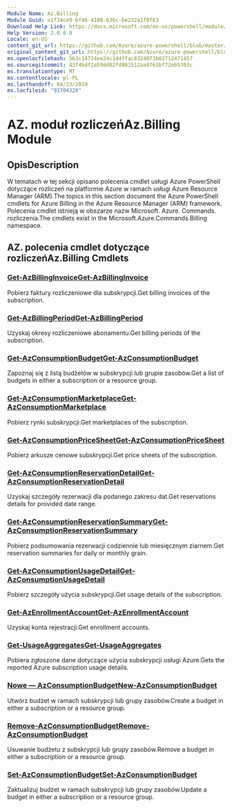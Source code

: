 ```yaml
---
Module Name: Az.Billing
Module Guid: a1f34ce9-bf46-4180-b36c-be232a1f8f63
Download Help Link: https://docs.microsoft.com/en-us/powershell/module/az.billing
Help Version: 2.0.0.0
Locale: en-US
content_git_url: https://github.com/Azure/azure-powershell/blob/master/src/Billing/Billing/help/Az.Billing.md
original_content_git_url: https://github.com/Azure/azure-powershell/blob/master/src/Billing/Billing/help/Az.Billing.md
ms.openlocfilehash: 563c14724ee24c144ffac8324071b02712471457
ms.sourcegitcommit: 43f4bdf2a59dd82fd881512aa9761bf72eb5703c
ms.translationtype: MT
ms.contentlocale: pl-PL
ms.lasthandoff: 04/23/2019
ms.locfileid: "93704328"
---
```

# <span data-ttu-id="728c5-101">AZ. moduł rozliczeń</span><span class="sxs-lookup"><span data-stu-id="728c5-101">Az.Billing Module</span></span>
## <span data-ttu-id="728c5-102">Opis</span><span class="sxs-lookup"><span data-stu-id="728c5-102">Description</span></span>
<span data-ttu-id="728c5-103">W tematach w tej sekcji opisano polecenia cmdlet usługi Azure PowerShell dotyczące rozliczeń na platformie Azure w ramach usługi Azure Resource Manager (ARM).</span><span class="sxs-lookup"><span data-stu-id="728c5-103">The topics in this section document the Azure PowerShell cmdlets for Azure Billing in the Azure Resource Manager (ARM) framework.</span></span> <span data-ttu-id="728c5-104">Polecenia cmdlet istnieją w obszarze nazw Microsoft. Azure. Commands. rozliczenia.</span><span class="sxs-lookup"><span data-stu-id="728c5-104">The cmdlets exist in the Microsoft.Azure.Commands.Billing namespace.</span></span>

## <span data-ttu-id="728c5-105">AZ. polecenia cmdlet dotyczące rozliczeń</span><span class="sxs-lookup"><span data-stu-id="728c5-105">Az.Billing Cmdlets</span></span>
### [<span data-ttu-id="728c5-106">Get-AzBillingInvoice</span><span class="sxs-lookup"><span data-stu-id="728c5-106">Get-AzBillingInvoice</span></span>](Get-AzBillingInvoice.md)
<span data-ttu-id="728c5-107">Pobierz faktury rozliczeniowe dla subskrypcji.</span><span class="sxs-lookup"><span data-stu-id="728c5-107">Get billing invoices of the subscription.</span></span>

### [<span data-ttu-id="728c5-108">Get-AzBillingPeriod</span><span class="sxs-lookup"><span data-stu-id="728c5-108">Get-AzBillingPeriod</span></span>](Get-AzBillingPeriod.md)
<span data-ttu-id="728c5-109">Uzyskaj okresy rozliczeniowe abonamentu.</span><span class="sxs-lookup"><span data-stu-id="728c5-109">Get billing periods of the subscription.</span></span>

### [<span data-ttu-id="728c5-110">Get-AzConsumptionBudget</span><span class="sxs-lookup"><span data-stu-id="728c5-110">Get-AzConsumptionBudget</span></span>](Get-AzConsumptionBudget.md)
<span data-ttu-id="728c5-111">Zapoznaj się z listą budżetów w subskrypcji lub grupie zasobów.</span><span class="sxs-lookup"><span data-stu-id="728c5-111">Get a list of budgets in either a subscription or a resource group.</span></span>

### [<span data-ttu-id="728c5-112">Get-AzConsumptionMarketplace</span><span class="sxs-lookup"><span data-stu-id="728c5-112">Get-AzConsumptionMarketplace</span></span>](Get-AzConsumptionMarketplace.md)
<span data-ttu-id="728c5-113">Pobierz rynki subskrypcji.</span><span class="sxs-lookup"><span data-stu-id="728c5-113">Get marketplaces of the subscription.</span></span>

### [<span data-ttu-id="728c5-114">Get-AzConsumptionPriceSheet</span><span class="sxs-lookup"><span data-stu-id="728c5-114">Get-AzConsumptionPriceSheet</span></span>](Get-AzConsumptionPriceSheet.md)
<span data-ttu-id="728c5-115">Pobierz arkusze cenowe subskrypcji.</span><span class="sxs-lookup"><span data-stu-id="728c5-115">Get price sheets of the subscription.</span></span>

### [<span data-ttu-id="728c5-116">Get-AzConsumptionReservationDetail</span><span class="sxs-lookup"><span data-stu-id="728c5-116">Get-AzConsumptionReservationDetail</span></span>](Get-AzConsumptionReservationDetail.md)
<span data-ttu-id="728c5-117">Uzyskaj szczegóły rezerwacji dla podanego zakresu dat.</span><span class="sxs-lookup"><span data-stu-id="728c5-117">Get reservations details for provided date range.</span></span>

### [<span data-ttu-id="728c5-118">Get-AzConsumptionReservationSummary</span><span class="sxs-lookup"><span data-stu-id="728c5-118">Get-AzConsumptionReservationSummary</span></span>](Get-AzConsumptionReservationSummary.md)
<span data-ttu-id="728c5-119">Pobierz podsumowania rezerwacji codziennie lub miesięcznym ziarnem.</span><span class="sxs-lookup"><span data-stu-id="728c5-119">Get reservation summaries for daily or monthly grain.</span></span>

### [<span data-ttu-id="728c5-120">Get-AzConsumptionUsageDetail</span><span class="sxs-lookup"><span data-stu-id="728c5-120">Get-AzConsumptionUsageDetail</span></span>](Get-AzConsumptionUsageDetail.md)
<span data-ttu-id="728c5-121">Pobierz szczegóły użycia subskrypcji.</span><span class="sxs-lookup"><span data-stu-id="728c5-121">Get usage details of the subscription.</span></span>

### [<span data-ttu-id="728c5-122">Get-AzEnrollmentAccount</span><span class="sxs-lookup"><span data-stu-id="728c5-122">Get-AzEnrollmentAccount</span></span>](Get-AzEnrollmentAccount.md)
<span data-ttu-id="728c5-123">Uzyskaj konta rejestracji.</span><span class="sxs-lookup"><span data-stu-id="728c5-123">Get enrollment accounts.</span></span>

### [<span data-ttu-id="728c5-124">Get-UsageAggregates</span><span class="sxs-lookup"><span data-stu-id="728c5-124">Get-UsageAggregates</span></span>](Get-UsageAggregates.md)
<span data-ttu-id="728c5-125">Pobiera zgłoszone dane dotyczące użycia subskrypcji usługi Azure.</span><span class="sxs-lookup"><span data-stu-id="728c5-125">Gets the reported Azure subscription usage details.</span></span>

### [<span data-ttu-id="728c5-126">Nowe — AzConsumptionBudget</span><span class="sxs-lookup"><span data-stu-id="728c5-126">New-AzConsumptionBudget</span></span>](New-AzConsumptionBudget.md)
<span data-ttu-id="728c5-127">Utwórz budżet w ramach subskrypcji lub grupy zasobów.</span><span class="sxs-lookup"><span data-stu-id="728c5-127">Create a budget in either a subscription or a resource group.</span></span>

### [<span data-ttu-id="728c5-128">Remove-AzConsumptionBudget</span><span class="sxs-lookup"><span data-stu-id="728c5-128">Remove-AzConsumptionBudget</span></span>](Remove-AzConsumptionBudget.md)
<span data-ttu-id="728c5-129">Usuwanie budżetu z subskrypcji lub grupy zasobów.</span><span class="sxs-lookup"><span data-stu-id="728c5-129">Remove a budget in either a subscription or a resource group.</span></span>

### [<span data-ttu-id="728c5-130">Set-AzConsumptionBudget</span><span class="sxs-lookup"><span data-stu-id="728c5-130">Set-AzConsumptionBudget</span></span>](Set-AzConsumptionBudget.md)
<span data-ttu-id="728c5-131">Zaktualizuj budżet w ramach subskrypcji lub grupy zasobów.</span><span class="sxs-lookup"><span data-stu-id="728c5-131">Update a budget in either a subscription or a resource group.</span></span>

